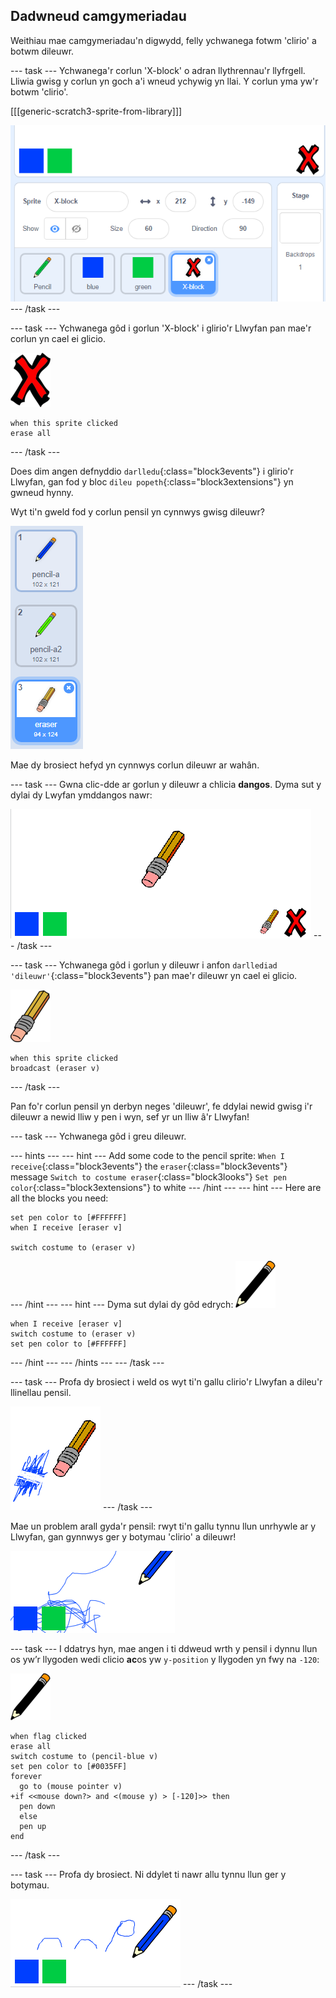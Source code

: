 ## Dadwneud camgymeriadau

Weithiau mae camgymeriadau'n digwydd, felly ychwanega fotwm 'clirio' a botwm dileuwr.

\--- task \--- Ychwanega'r corlun 'X-block' o adran llythrennau'r llyfrgell. Lliwia gwisg y corlun yn goch a'i wneud ychywig yn llai. Y corlun yma yw'r botwm 'clirio'.

[[[generic-scratch3-sprite-from-library]]]

![sgrinlun](images/paint-x.png) \--- /task \---

\--- task \--- Ychwanega gôd i gorlun 'X-block' i glirio'r Llwyfan pan mae'r corlun yn cael ei glicio.

![croes](images/cross.png)

```blocks3
when this sprite clicked
erase all
```

\--- /task \---

Does dim angen defnyddio `darlledu`{:class="block3events"} i glirio'r Llwyfan, gan fod y bloc `dileu popeth`{:class="block3extensions"} yn gwneud hynny.

Wyt ti'n gweld fod y corlun pensil yn cynnwys gwisg dileuwr?

![sgrinlun](images/paint-eraser-costume.png)

Mae dy brosiect hefyd yn cynnwys corlun dileuwr ar wahân.

\--- task \--- Gwna clic-dde ar gorlun y dileuwr a chlicia **dangos**. Dyma sut y dylai dy Lwyfan ymddangos nawr:

![sgrinlun](images/paint-eraser-stage.png) \--- /task \---

\--- task \--- Ychwanega gôd i gorlun y dileuwr i anfon `darllediad 'dileuwr'`{:class="block3events"} pan mae'r dileuwr yn cael ei glicio.

![dileuwr](images/eraser.png)

```blocks3
when this sprite clicked
broadcast (eraser v)
```

\--- /task \---

Pan fo'r corlun pensil yn derbyn neges 'dileuwr', fe ddylai newid gwisg i'r dileuwr a newid lliw y pen i wyn, sef yr un lliw â'r Llwyfan!

\--- task \--- Ychwanega gôd i greu dileuwr.

\--- hints \--- \--- hint \--- Add some code to the pencil sprite: `When I receive`{:class="block3events"} the `eraser`{:class="block3events"} message `Switch to costume eraser`{:class="block3looks"} `Set pen color`{:class="block3extensions"} to white \--- /hint \--- \--- hint \--- Here are all the blocks you need:

```blocks3
set pen color to [#FFFFFF]
when I receive [eraser v]

switch costume to (eraser v)
```

\--- /hint \--- \--- hint \--- Dyma sut dylai dy gôd edrych: ![pensil](images/pencil.png)

```blocks3
when I receive [eraser v]
switch costume to (eraser v)
set pen color to [#FFFFFF]
```

\--- /hint \--- \--- /hints \--- \--- /task \---

\--- task \--- Profa dy brosiect i weld os wyt ti'n gallu clirio'r Llwyfan a dileu'r llinellau pensil.

![sgrinlun](images/paint-erase-test.png) \--- /task \---

Mae un problem arall gyda'r pensil: rwyt ti'n gallu tynnu llun unrhywle ar y Llwyfan, gan gynnwys ger y botymau 'clirio' a dileuwr!

![sgrinlun](images/paint-draw-problem.png)

\--- task \--- I ddatrys hyn, mae angen i ti ddweud wrth y pensil i dynnu llun os yw’r llygoden wedi clicio **ac**os yw `y-position` y llygoden yn fwy na `-120`:

![pensil](images/pencil.png)

```blocks3
when flag clicked
erase all
switch costume to (pencil-blue v)
set pen color to [#0035FF]
forever
  go to (mouse pointer v)
+if <<mouse down?> and <(mouse y) > [-120]>> then 
  pen down
  else
  pen up
end
```

\--- /task \---

\--- task \--- Profa dy brosiect. Ni ddylet ti nawr allu tynnu llun ger y botymau.

![sgrinlun](images/paint-fixed.png) \--- /task \---